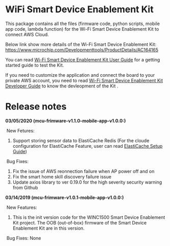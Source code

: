 # WiFi Smart Device Enablement Kit
This package contains all the files (firmware code, python scripts, mobile app code, lambda function) for the Wi-Fi Smart Device Enablement Kit to connect AWS Cloud.

Below link show more details of the Wi-Fi Smart Device Enablement Kit:
https://www.microchip.com/Developmenttools/ProductDetails/AC164165

You can read [Wi-Fi Smart Device Enablement Kit User Guide](http://ww1.microchip.com/downloads/en/DeviceDoc/ATWINC-15x0-Smart-Device%20Kit-Wi-Fi-Smart-Device-Enablement-Kit-User-Guide-DS50002880A.pdf) for a getting started guide to test the Kit.

If you need to customize the application and connect the board to your private AWS account, you need to read [Wi-Fi Smart Device Enablement Kit Developer Guide](http://ww1.microchip.com/downloads/en/DeviceDoc/ATWINC15x0-Smart-Device-Kit-Wi-Fi-Smart-Device%20Enablement%20Kit%20Developers%20Guide-User-Guide-DS50002885A.pdf) to know the devleopment of the Kit .



# Release notes

**03/05/2020 (mcu-frimware-v1.1.0-mobile-app-v1.0.0:)**

  &nbsp;New Fetures:
  1. Support storing sensor data to ElastiCache Redis
  (For the cloude configuration for ElastiCache Feature, user can read [ElastiCache Setup Guide](https://github.com/MicrochipTech/winc1500-wifi-smart-device-enablement-kit-aws-cloud/blob/master/doc/cloud-setup/Elasticache%20Setup.docx))

  &nbsp;Bug Fixes:
  1. Fix the issue of AWS reonnection failure when AP power off and on
  2. Fix the smart home skill discovery failure issue
  3. Update axios library to ver 0.19.0 for the high severity security warning from Github


**03/14/2019 (mcu-frimware-v1.0.1-mobile-app-v1.0.0:)**

&nbsp;New Features:
1. This is the init version code for the WINC1500 Smart Device Enablement Kit project. 
	The OOB (out-of-box) firmware of the Smart Device Enablement Kit are in this version.

&nbsp;Bug Fixes:
None
